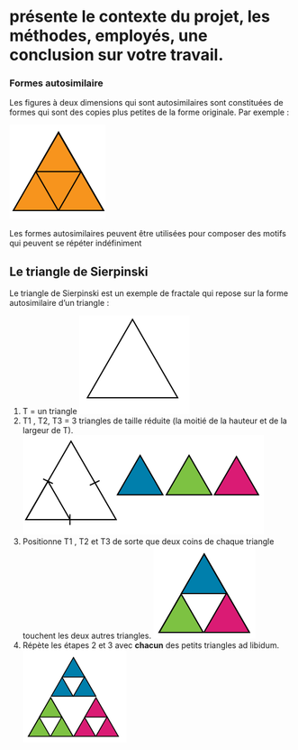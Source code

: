 # présente le contexte du projet, les méthodes, employés, une conclusion sur votre travail.

### Formes autosimilaire
Les figures à deux dimensions qui sont autosimilaires sont constituées de formes qui sont des copies plus petites de la forme originale. Par exemple :

![trianglessimilaires](img/triangles_similaires.png)

Les formes autosimilaires peuvent être utilisées pour composer des motifs qui peuvent se répéter indéfiniment

## Le triangle de Sierpinski
Le triangle de Sierpinski est un exemple de fractale qui repose sur la forme autosimilaire d’un triangle :

1. T = un triangle
![triangle équilatéral](img/triangle.png)
2. T1 , T2, T3 = 3 triangles de taille réduite (la moitié de la hauteur et de la largeur de T).
![3 triangles issus du premier](img/divided_triangle.png)
3. Positionne T1 , T2 et T3 de sorte que deux coins de chaque triangle touchent les deux autres triangles.
![triangle de Sierpinski](img/T1,T2,T3.png)
4. Répète les étapes 2 et 3 avec **chacun** des petits triangles ad libidum.
![triangle de Sierpinski](img/triangles_sierpinski.png)